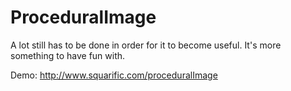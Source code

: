 ProceduralImage
===============

A lot still has to be done in order for it to become useful.
It's more something to have fun with.

Demo: http://www.squarific.com/proceduralImage